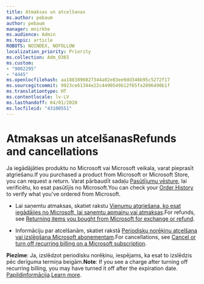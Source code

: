 ```yaml
---
title: Atmaksas un atcelšanas
ms.author: pebaum
author: pebaum
manager: mnirkhe
ms.audience: Admin
ms.topic: article
ROBOTS: NOINDEX, NOFOLLOW
localization_priority: Priority
ms.collection: Adm_O365
ms.custom:
- "9002295"
- "4445"
ms.openlocfilehash: aa1883896027344a02e83ee9dd346b95c5272f17
ms.sourcegitcommit: 9923ce61344e22c4490549b12f65fa2896490b1f
ms.translationtype: HT
ms.contentlocale: lv-LV
ms.lasthandoff: 04/01/2020
ms.locfileid: "43100551"
---
```

# <a name="refunds-and-cancellations"></a><span data-ttu-id="037b7-102">Atmaksas un atcelšanas</span><span class="sxs-lookup"><span data-stu-id="037b7-102">Refunds and cancellations</span></span>

<span data-ttu-id="037b7-103">Ja iegādājāties produktu no Microsoft vai Microsoft veikala, varat pieprasīt atgriešanu.</span><span class="sxs-lookup"><span data-stu-id="037b7-103">If you purchased a product from Microsoft or Microsoft Store, you can request a return.</span></span> <span data-ttu-id="037b7-104">Varat pārbaudīt sadaļu [Pasūtījumu vēsture](https://account.microsoft.com/billing/orders/), lai verificētu, ko esat pasūtījis no Microsoft.</span><span class="sxs-lookup"><span data-stu-id="037b7-104">You can check your [Order History](https://account.microsoft.com/billing/orders/) to verify what you've ordered from Microsoft.</span></span> 

- <span data-ttu-id="037b7-105">Lai saņemtu atmaksas, skatiet rakstu [Vienumu atgriešana, ko esat iegādājies no Microsoft, lai saņemtu apmaiņu vai atmaksas](https://support.microsoft.com/help/10558).</span><span class="sxs-lookup"><span data-stu-id="037b7-105">For refunds, see [Returning items you bought from Microsoft for exchange or refund](https://support.microsoft.com/help/10558).</span></span>

- <span data-ttu-id="037b7-106">Informāciju par atcelšanām, skatiet rakstā [Periodisku norēķinu atcelšana vai izslēgšana Microsoft abonementam](https://support.microsoft.com/help/4027815).</span><span class="sxs-lookup"><span data-stu-id="037b7-106">For cancellations, see [Cancel or turn off recurring billing on a Microsoft subscription](https://support.microsoft.com/help/4027815).</span></span>

<span data-ttu-id="037b7-107">**Piezīme**: Ja, izslēdzot periodisku norēķinu, iespējams, ka esat to izslēdzis pēc derīguma termiņa beigām.</span><span class="sxs-lookup"><span data-stu-id="037b7-107">**Note**: If you see a charge after turning off recurring billing, you may have turned it off after the expiration date.</span></span> <span data-ttu-id="037b7-108">[Papildinformācija](https://support.microsoft.com/help/10640).</span><span class="sxs-lookup"><span data-stu-id="037b7-108">[Learn more](https://support.microsoft.com/help/10640).</span></span> 